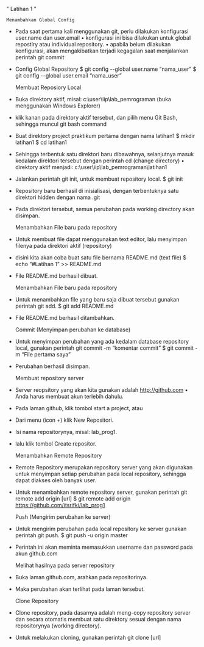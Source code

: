 " Latihan 1 "

	Menambahkan Global Config

- Pada saat pertama kali menggunakan git, perlu dilakukan konfigurasi 
user.name dan user.email • konfigurasi ini bisa dilakukan untuk global 
repostiry atau individual repository. • apabila belum dilakukan 
konfigurasi, akan mengakibatkan terjadi kegagalan saat menjalankan 
perintah git commit
- Config Global Repository
$ git config --global user.name “nama_user”
$ git config --global user.email “nama_user”

	Membuat Reposiory Local

- Buka direktory aktif, misal: c:\user\iip\lab_pemrograman (buka 
menggunakan 
Windows Explorer)
- klik kanan pada direktory aktif tersebut, dan pilih menu Git Bash, 
sehingga muncul git bash command
- Buat direktory project praktikum pertama dengan nama latihan1
$ mkdir latihan1
$ cd latihan1
- Sehingga terbentuk satu direktori baru dibawahnya, selanjutnya masuk 
kedalam direktori tersebut dengan perintah cd (change directory) • 
direktory aktif menjadi: c:\user\iip\lab_pemrograman\latihan1
- Jalankan perintah git init, untuk membuat repository local.
$ git init
- Repository baru berhasil di inisialisasi, dengan terbentuknya satu 
direktori hidden dengan nama .git
- Pada direktori tersebut, semua perubahan pada working directory akan 
disimpan.

	Menambahkan File baru pada repository

- Untuk membuat file dapat menggunakan text editor, lalu menyimpan 
filenya pada direktori aktif (repository)
- disini kita akan coba buat satu file bernama README.md (text file)
$ echo “#Latihan 1” >> README.md
- File README.md berhasil dibuat.

	Menambahkan File baru pada repository

- Untuk menambahkan file yang baru saja dibuat tersebut gunakan perintah 
git add.
$ git add README.md

- File README.md berhasil ditambahkan. 


	Commit (Menyimpan perubahan ke database)

- Untuk menyimpan perubahan yang ada kedalam database repository local, 
gunakan perintah git commit -m “komentar commit”
$ git commit -m “File pertama saya”
- Perubahan berhasil disimpan.


	Membuat repository server

- Server reopsitory yang akan kita gunakan adalah http://github.com • 
Anda harus membuat akun terlebih dahulu.
- Pada laman github, klik tombol start a project, atau
- Dari menu (icon +) klik New Repositori.

- Isi nama repositorynya, misal: lab_prog1.
- lalu klik tombol Create repositor.

	Menambahkan Remote Repository

- Remote Repository merupakan repository server yang akan digunakan 
untuk menyimpan setiap perubahan pada local repository, sehingga dapat 
diakses oleh banyak user.
- Untuk menambahkan remote repository server, 
gunakan perintah
git remote add origin [url]
$ git remote add origin https://github.com/itsrifki/lab_prog1

	Push (Mengirim perubahan ke server)

- Untuk mengirim perubahan pada local repository ke server gunakan 
perintah git push.
$ git push -u origin master
- Perintah ini akan meminta memasukkan username dan password pada akun 
github.com 


	Melihat hasilnya pada server repository

- Buka laman github.com, arahkan pada repositorinya.
- Maka perubahan 
akan terlihat pada laman tersebut.

	Clone Repository

- Clone repository, pada dasarnya adalah meng-copy repository server dan 
secara otomatis membuat satu direktory sesuai dengan nama repositorynya 
(working directory).
- Untuk melakukan cloning, gunakan perintah 
git clone [url]

